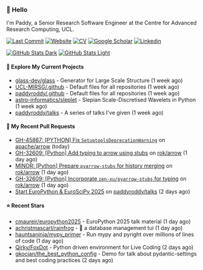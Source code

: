 ### 👋 Hello

I'm Paddy, a Senior Research Software Engineer at the Centre for Advanced
Research Computing, UCL.

[![Last Commit](https://img.shields.io/github/last-commit/paddyroddy/paddyroddy/main?label=updated)](https://github.com/paddyroddy)
[![Website](https://img.shields.io/badge/GitHub%20Pages-222?logo=githubpages&logoColor=fff&style=for-the-badge&style=flat)](https://paddyroddy.github.io)
[![CV](https://img.shields.io/badge/CV-PDF-pink.svg)](https://paddyroddy.github.io/cv)
[![Google Scholar](https://img.shields.io/badge/Google%20Scholar-4285F4?logo=googlescholar&logoColor=fff&style=for-the-badge&style=flat)](https://scholar.google.com/citations?user=OFigHUwAAAAJ)
[![Linkedin](https://img.shields.io/badge/LinkedIn-0A66C2?logo=linkedin&logoColor=fff&style=for-the-badge&style=flat)](https://www.linkedin.com/in/patrickjamesroddy)

[![GitHub Stats Dark](https://github-readme-stats-paddyroddy.vercel.app/api?username=paddyroddy&disable_animations=true&hide_border=true&hide_title=true&include_all_commits=true&rank_icon=github&show=prs_merged,reviews&show_icons=true&theme=tokyonight)](https://github.com/paddyroddy/paddyroddy#gh-dark-mode-only)
[![GitHub Stats Light](https://github-readme-stats-paddyroddy.vercel.app/api?username=paddyroddy&disable_animations=true&hide_border=true&hide_title=true&include_all_commits=true&rank_icon=github&show=prs_merged,reviews&show_icons=true&theme=default)](https://github.com/paddyroddy/paddyroddy#gh-light-mode-only)

#### 👷 Explore My Current Projects

- [glass-dev/glass](https://github.com/glass-dev/glass) - Generator for Large Scale Structure
  (1 week ago)
- [UCL-MIRSG/.github](https://github.com/UCL-MIRSG/.github) - Default files for all repositories
  (1 week ago)
- [paddyroddy/.github](https://github.com/paddyroddy/.github) - Default files for all repositories
  (1 week ago)
- [astro-informatics/sleplet](https://github.com/astro-informatics/sleplet) - Slepian Scale-Discretised Wavelets in Python
  (1 week ago)
- [paddyroddy/talks](https://github.com/paddyroddy/talks) - A series of talks I&#39;ve given
  (1 week ago)

#### 🔨 My Recent Pull Requests

- [GH-45867: [PYTHON] Fix `SetuptoolsDeprecationWarning`](https://github.com/apache/arrow/pull/47141) on [apache/arrow](https://github.com/apache/arrow)
  (today)
- [GH-32609: [Python] Add typing to arrow using stubs](https://github.com/rok/arrow/pull/3) on [rok/arrow](https://github.com/rok/arrow)
  (1 day ago)
- [MINOR: [Python] Prepare `pyarrow-stubs` for history merging](https://github.com/rok/arrow/pull/2) on [rok/arrow](https://github.com/rok/arrow)
  (1 day ago)
- [GH-32609: [Python] Incorporate `zen-xu/pyarrow-stubs` for typing](https://github.com/rok/arrow/pull/1) on [rok/arrow](https://github.com/rok/arrow)
  (1 day ago)
- [Start EuroPython &amp; EuroSciPy 2025](https://github.com/paddyroddy/talks/pull/105) on [paddyroddy/talks](https://github.com/paddyroddy/talks)
  (2 days ago)

#### ⭐ Recent Stars

- [cmaureir/europython2025](https://github.com/cmaureir/europython2025) - EuroPython 2025 talk material
  (1 day ago)
- [achristmascarl/rainfrog](https://github.com/achristmascarl/rainfrog) - 🐸 a database management tui
  (1 day ago)
- [hauntsaninja/mypy_primer](https://github.com/hauntsaninja/mypy_primer) - Run mypy and pyright over millions of lines of code
  (1 day ago)
- [Qirky/FoxDot](https://github.com/Qirky/FoxDot) - Python driven environment for Live Coding
  (2 days ago)
- [gkocjan/the_best_python_config](https://github.com/gkocjan/the_best_python_config) - Demo for talk about pydantic-settings and best coding practices
  (2 days ago)
